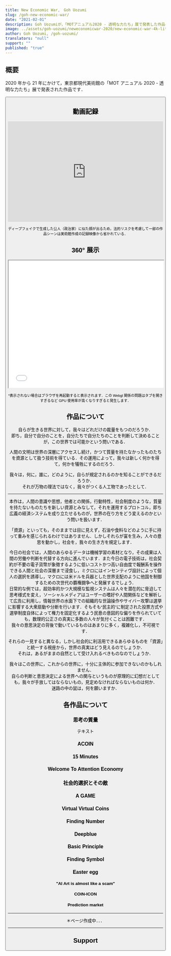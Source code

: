 ```yaml
---
title: New Economic War,　Goh Uozumi
slug: /goh-new-economic-war/
date: "2021-02-01"
description: Goh Uozumiが，「MOTアニュアル2020 - 透明な力たち」展で発表した作品の《New Economic War》について
image: ../assets/goh-uozumi/neweconomicwar-2020/new-economic-war-4k-lite.jpg
author: Goh Uozumi, /goh-uozumi/
translators: "null"
support: ""
published: "true"
---
```


<gallery foldername="goh-uozumi/neweconomicwar-2020/fullview/" head />

<!-- <Image filename="goh-uozumi/neweconomicwar-2020/overview.jpg" alt="New Economic War" large /> -->

<!-- ![The catalog of MOT Annual 2020 - Invisible Powers](../assets/goh-uozumi/neweconomicwar-2020/1614301021311.jpg) -->

## 概要

2020 年から 21 年にかけて，東京都現代美術館の「MOT アニュアル 2020 - 透明な力たち」展で発表された作品です．

<button 
url="https://mot-commons.org/invisible-powers/" 
text="展覧会のページはこちら" 
 />

## 動画記録

<iframe width="100%" height="315" src="https://www.youtube.com/embed/TquvVtl6RJw" title="YouTube video player" frameborder="0" allow="accelerometer; autoplay; clipboard-write; encrypted-media; gyroscope; picture-in-picture" allowfullscreen style="margin-bottom:0px" class="width-large video"></iframe>

<small className="caption-center">ディープフェイクで生成した公人（政治家）に似た顔が出るため，法的リスクを考慮して一部の作品シーンは美術館作成の記録映像から省かれている．</small>

## 360° 展示

<iframe src="/spatial-media/invisible-powers/goh-uozumi/index.html" title="Virtual Tour" width="100%" height="400px" className="width-large spatial" style="margin-bottom:0px"></iframe>

<small className="caption-center">\*表示されない場合はブラウザを再起動すると表示されます．この Webgl 関係の問題はタブを開きすぎるなど GPU 使用率が高くなりすぎると発生します．</small>

## 作品について

自らが生きる世界に対して，我々はどれだけの裁量をもつのだろうか．  
即ち，自分で自分のことを，自分たちで自分たちのことを判断して決めることが，この世界では可能かという問いである．

人間の文明は世界の深層にアクセスし続け，かつて質量を持たなかったものたちを資源として扱う技術を得ている．その運用によって，我々は新しく何かを得て，何かを犠牲にするのだろう．

我々は，何に，誰に，どのように，自らが規定されるのかを知ることができるだろうか．  
それが万物の理法ではなく，我々がつくる人工物であったとして．

---

本作は，人間の意識や思想，他者との関係，行動特性，社会制度のような，質量を持たないものたちを新しい資源とみなして，それを運用するプロトコル，即ち広義の経済システムを成り立たせるものが，世界の在り方をどう変えるのかという問いを扱います．

「資源」といっても，そのままでは目に見えず，石油や食料などのように手に持って重みを感じられるわけではありません．しかしそれらが富を生み，人々の意思を動かし，社会を，我々の生き方を規定します．

今日の社会では，人間のあらゆるデータは機械学習の素材となり，その成果は人間の労働や判断を代替する方向に進んでいます．また今日の電子技術は，社会契約が不要の電子貨幣が象徴するように低いコストかつ高い自由度で報酬系を操作できる人間と社会の深層まで浸食し，ミクロにはインセンティヴ設計によって個人の選択を誘導し，マクロには米ドルを兵器とした世界支配のように他国を制御するための次世代の覇権闘争へと発展するでしょう．  
日常的な例では，超効率的かつ大規模な監視システムは人々を潜在的に脅迫して思考様式を変え，ソーシャルメディアはユーザーの嗜好や人間関係などを解析して広告に利用し，情報世界の水面下での組織的な世論操作やサイバー攻撃は選挙に影響する大衆扇動や分断を行います．そもそも“民主的”に制定された投票方式や選挙制度自体によって権力を固定化するよう民意の意図的な偏りを作られていても，数理的公正さの真実に多数の人々が気付くことは困難です．  
我々の意思決定の背後で動いているものはあまりに多く，複雑化し，不可視です．

それらの一見すると異なる，しかし社会的に利活用できるあらゆるものを「資源」と統一する視座から，世界の真実はどう見えるのでしょうか．  
それは，あるがままの自然として受け入れるべきものなのでしょうか．

我々はこの世界に，これからの世界に，十分に主体的に参加できないのかもしれません．  
自らの判断と意思決定による世界への関与というものが原理的に幻想だとしても，我々が手放してはならないもの，見定めなければならないものは何か．  
迷路の中の鼠は，何を願いますか．

## 各作品について

### 思考の質量

<gallery foldername="goh-uozumi/neweconomicwar-2020/mass" head />

テキスト

### ACOIN

<gallery foldername="goh-uozumi/neweconomicwar-2020/acoin" head />

### 15 Minutes

<gallery foldername="goh-uozumi/neweconomicwar-2020/15min" head />

### Welcome To Attention Economy

<gallery foldername="goh-uozumi/neweconomicwar-2020/w-attention" head />

### 社会的選択とその敵

<gallery foldername="goh-uozumi/neweconomicwar-2020/socialchoice" head />

### A GAME

<gallery foldername="goh-uozumi/neweconomicwar-2020/agame" head />

### Virtual Virtual Coins

<gallery foldername="goh-uozumi/neweconomicwar-2020/vvcoins" head />

### Finding Number

<gallery foldername="goh-uozumi/neweconomicwar-2020/f-number" head />

### Deepblue

<gallery foldername="goh-uozumi/neweconomicwar-2020/deepblue" head />

### Basic Principle

<gallery foldername="goh-uozumi/neweconomicwar-2020/b-principle" head />

### Finding Symbol

<gallery foldername="goh-uozumi/neweconomicwar-2020/f-symbol" head />

### Easter egg

<gallery foldername="goh-uozumi/neweconomicwar-2020/easteregg" head />

#### "AI Art is almost like a scam"

#### COIN-ICON

#### Prediction market

---

＊ページ作成中．．．

---

## Support

<kofi url="https://ko-fi.com/goh_u/?hidefeed=true&widget=true&embed=true&preview=true" title="goh_u"/>

<coinbase url="https://commerce.coinbase.com/checkout/963cdccb-50d1-4205-89c1-a2bc1b28401d" text="Donate with Crypto" />
